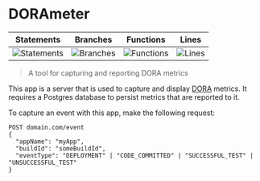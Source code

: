# DORAmeter

| Statements                | Branches                | Functions                | Lines                |
| ------------------------- | ----------------------- | ------------------------ | -------------------- |
| ![Statements](https://img.shields.io/badge/Coverage-100%25-brightgreen.svg) | ![Branches](https://img.shields.io/badge/Coverage-100%25-brightgreen.svg) | ![Functions](https://img.shields.io/badge/Coverage-100%25-brightgreen.svg) | ![Lines](https://img.shields.io/badge/Coverage-100%25-brightgreen.svg) |

> A tool for capturing and reporting DORA metrics

This app is a server that is used to capture and display [DORA](https://cloud.google.com/devops/) metrics. It requires a Postgres database to persist metrics that are reported to it.

To capture an event with this app, make the following request:
```
POST domain.com/event
{
  "appName": "myApp",
  "buildId": "someBuildId",
  "eventType": "DEPLOYMENT" | "CODE_COMMITTED" | "SUCCESSFUL_TEST" | "UNSUCCESSFUL_TEST"
}
```
